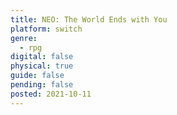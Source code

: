 ```yaml
---
title: NEO: The World Ends with You
platform: switch
genre:
  - rpg
digital: false
physical: true
guide: false
pending: false
posted: 2021-10-11
---
```

